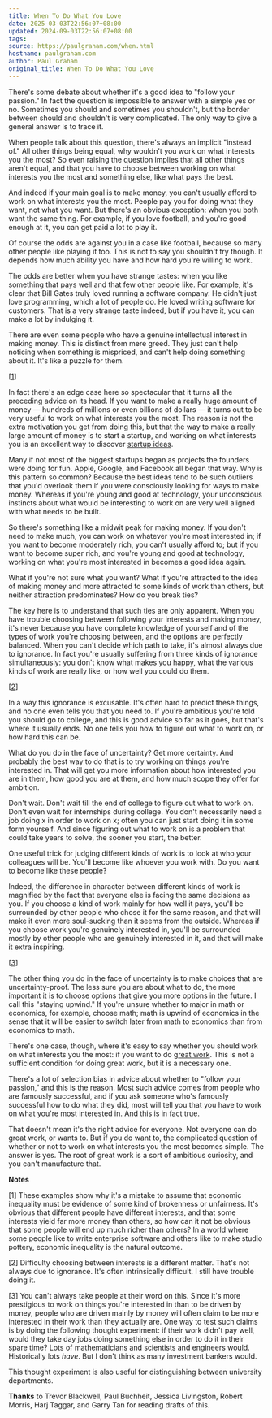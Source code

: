 ```yaml
---
title: When To Do What You Love
date: 2025-03-03T22:56:07+08:00
updated: 2024-09-03T22:56:07+08:00
tags: 
source: https://paulgraham.com/when.html
hostname: paulgraham.com
author: Paul Graham
original_title: When To Do What You Love
---
```


There's some debate about whether it's a good idea to "follow your passion." In fact the question is impossible to answer with a simple yes or no. Sometimes you should and sometimes you shouldn't, but the border between should and shouldn't is very complicated. The only way to give a general answer is to trace it.

When people talk about this question, there's always an implicit "instead of." All other things being equal, why wouldn't you work on what interests you the most? So even raising the question implies that all other things aren't equal, and that you have to choose between working on what interests you the most and something else, like what pays the best.

And indeed if your main goal is to make money, you can't usually afford to work on what interests you the most. People pay you for doing what they want, not what you want. But there's an obvious exception: when you both want the same thing. For example, if you love football, and you're good enough at it, you can get paid a lot to play it.

Of course the odds are against you in a case like football, because so many other people like playing it too. This is not to say you shouldn't try though. It depends how much ability you have and how hard you're willing to work.

The odds are better when you have strange tastes: when you like something that pays well and that few other people like. For example, it's clear that Bill Gates truly loved running a software company. He didn't just love programming, which a lot of people do. He loved writing software for customers. That is a very strange taste indeed, but if you have it, you can make a lot by indulging it.

There are even some people who have a genuine intellectual interest in making money. This is distinct from mere greed. They just can't help noticing when something is mispriced, and can't help doing something about it. It's like a puzzle for them.

\[[1](https://paulgraham.com/#f1n)\]

In fact there's an edge case here so spectacular that it turns all the preceding advice on its head. If you want to make a really huge amount of money — hundreds of millions or even billions of dollars — it turns out to be very useful to work on what interests you the most. The reason is not the extra motivation you get from doing this, but that the way to make a really large amount of money is to start a startup, and working on what interests you is an excellent way to discover [startup ideas](https://paulgraham.com/startupideas.html).

Many if not most of the biggest startups began as projects the founders were doing for fun. Apple, Google, and Facebook all began that way. Why is this pattern so common? Because the best ideas tend to be such outliers that you'd overlook them if you were consciously looking for ways to make money. Whereas if you're young and good at technology, your unconscious instincts about what would be interesting to work on are very well aligned with what needs to be built.

So there's something like a midwit peak for making money. If you don't need to make much, you can work on whatever you're most interested in; if you want to become moderately rich, you can't usually afford to; but if you want to become super rich, and you're young and good at technology, working on what you're most interested in becomes a good idea again.

What if you're not sure what you want? What if you're attracted to the idea of making money and more attracted to some kinds of work than others, but neither attraction predominates? How do you break ties?

The key here is to understand that such ties are only apparent. When you have trouble choosing between following your interests and making money, it's never because you have complete knowledge of yourself and of the types of work you're choosing between, and the options are perfectly balanced. When you can't decide which path to take, it's almost always due to ignorance. In fact you're usually suffering from three kinds of ignorance simultaneously: you don't know what makes you happy, what the various kinds of work are really like, or how well you could do them.

\[[2](https://paulgraham.com/#f2n)\]

In a way this ignorance is excusable. It's often hard to predict these things, and no one even tells you that you need to. If you're ambitious you're told you should go to college, and this is good advice so far as it goes, but that's where it usually ends. No one tells you how to figure out what to work on, or how hard this can be.

What do you do in the face of uncertainty? Get more certainty. And probably the best way to do that is to try working on things you're interested in. That will get you more information about how interested you are in them, how good you are at them, and how much scope they offer for ambition.

Don't wait. Don't wait till the end of college to figure out what to work on. Don't even wait for internships during college. You don't necessarily need a job doing x in order to work on x; often you can just start doing it in some form yourself. And since figuring out what to work on is a problem that could take years to solve, the sooner you start, the better.

One useful trick for judging different kinds of work is to look at who your colleagues will be. You'll become like whoever you work with. Do you want to become like these people?

Indeed, the difference in character between different kinds of work is magnified by the fact that everyone else is facing the same decisions as you. If you choose a kind of work mainly for how well it pays, you'll be surrounded by other people who chose it for the same reason, and that will make it even more soul-sucking than it seems from the outside. Whereas if you choose work you're genuinely interested in, you'll be surrounded mostly by other people who are genuinely interested in it, and that will make it extra inspiring.

\[[3](https://paulgraham.com/#f3n)\]

The other thing you do in the face of uncertainty is to make choices that are uncertainty-proof. The less sure you are about what to do, the more important it is to choose options that give you more options in the future. I call this "staying upwind." If you're unsure whether to major in math or economics, for example, choose math; math is upwind of economics in the sense that it will be easier to switch later from math to economics than from economics to math.

There's one case, though, where it's easy to say whether you should work on what interests you the most: if you want to do [great work](https://paulgraham.com/greatwork.html). This is not a sufficient condition for doing great work, but it is a necessary one.

There's a lot of selection bias in advice about whether to "follow your passion," and this is the reason. Most such advice comes from people who are famously successful, and if you ask someone who's famously successful how to do what they did, most will tell you that you have to work on what you're most interested in. And this is in fact true.

That doesn't mean it's the right advice for everyone. Not everyone can do great work, or wants to. But if you do want to, the complicated question of whether or not to work on what interests you the most becomes simple. The answer is yes. The root of great work is a sort of ambitious curiosity, and you can't manufacture that.

**Notes**

[1] These examples show why it's a mistake to assume that economic inequality must be evidence of some kind of brokenness or unfairness. It's obvious that different people have different interests, and that some interests yield far more money than others, so how can it not be obvious that some people will end up much richer than others? In a world where some people like to write enterprise software and others like to make studio pottery, economic inequality is the natural outcome.

[2] Difficulty choosing between interests is a different matter. That's not always due to ignorance. It's often intrinsically difficult. I still have trouble doing it.

[3] You can't always take people at their word on this. Since it's more prestigious to work on things you're interested in than to be driven by money, people who are driven mainly by money will often claim to be more interested in their work than they actually are. One way to test such claims is by doing the following thought experiment: if their work didn't pay well, would they take day jobs doing something else in order to do it in their spare time? Lots of mathematicians and scientists and engineers would. Historically lots *have*. But I don't think as many investment bankers would.

This thought experiment is also useful for distinguishing between university departments.

**Thanks** to Trevor Blackwell, Paul Buchheit, Jessica Livingston, Robert Morris, Harj Taggar, and Garry Tan for reading drafts of this.